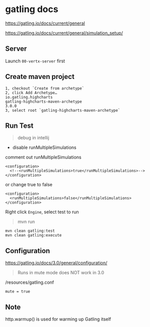 # gatling docs

https://gatling.io/docs/current/general

https://gatling.io/docs/current/general/simulation_setup/

## Server

Launch `00-vertx-server` first

## Create maven project

```
1, checkout `Create from archetype`
2, click Add Archetype…
io.gatling.highcharts
gatling-highcharts-maven-archetype
3.0.0
3, select root `gatling-highcharts-maven-archetype`
```

## Run Test

> debug in intellij

- disable runMultipleSimulations

comment out runMultipleSimulations

```
<configuration>
  <!--<runMultipleSimulations>true</runMultipleSimulations>-->
</configuration>
```

or change true to false

```
<configuration>
  <runMultipleSimulations>false</runMultipleSimulations>
</configuration>
```

Right click `Engine`, select test to run

> mvn run

```
mvn clean gatling:test
mvn clean gatling:execute
```

## Configuration

https://gatling.io/docs/3.0/general/configuration/

> Runs in mute mode does NOT work in 3.0

/resources/gatling.conf

```
mute = true
```

## Note

http.warmup() is used for warming up Gatling itself
